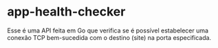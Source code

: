 # app-health-checker

Esse é uma API feita em Go  que verifica se é possível estabelecer uma conexão TCP bem-sucedida com o destino (site) na porta especificada. 

